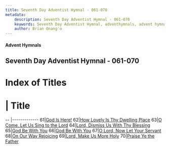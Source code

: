 ```yaml
---
title: Seventh Day Adventist Hymnal - 061-070
metadata:
    description: Seventh Day Adventist Hymnal - 061-070
    keywords: Seventh Day Adventist Hymnal, adventhymnals, advent hymnals 061-070
    author: Brian Onang'o
---
```


#### Advent Hymnals
## Seventh Day Adventist Hymnal - 061-070

# Index of Titles
# | Title                        
-- |-------------
61|[God Is Here!](/seventh-day-adventist-hymnal/001-100/061-070/God-Is-Here!)
62|[How Lovely Is Thy Dwelling Place](/seventh-day-adventist-hymnal/001-100/061-070/How-Lovely-Is-Thy-Dwelling-Place)
63|[O Come, Let Us Sing to the Lord](/seventh-day-adventist-hymnal/001-100/061-070/O-Come,-Let-Us-Sing-to-the-Lord)
64|[Lord, Dismiss Us With Thy Blessing](/seventh-day-adventist-hymnal/001-100/061-070/Lord,-Dismiss-Us-With-Thy-Blessing)
65|[God Be With You](/seventh-day-adventist-hymnal/001-100/061-070/God-Be-With-You)
66|[God Be With You](/seventh-day-adventist-hymnal/001-100/061-070/God-Be-With-You_1)
67|[O Lord, Now Let Your Servant](/seventh-day-adventist-hymnal/001-100/061-070/O-Lord,-Now-Let-Your-Servant)
68|[On Our Way Rejoicing](/seventh-day-adventist-hymnal/001-100/061-070/On-Our-Way-Rejoicing)
69|[Lord, Make Us More Holy](/seventh-day-adventist-hymnal/001-100/061-070/Lord,-Make-Us-More-Holy)
70|[Praise Ye the Father](/seventh-day-adventist-hymnal/001-100/061-070/Praise-Ye-the-Father)